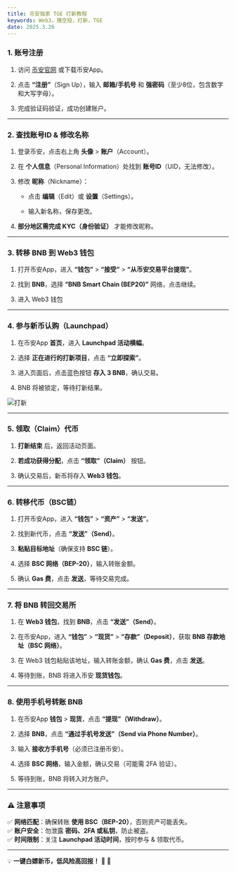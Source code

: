 ```yaml
---
title: 币安独家 TGE 打新教程
keywords: Web3，撸空投，打新，TGE
date: 2025.3.26
---
```

### **1. 账号注册**

1. 访问 [币安官网](https://binance.com/) 或下载币安App。
    
2. 点击 **“注册”**（Sign Up），输入 **邮箱/手机号** 和 **强密码**（至少8位，包含数字和大写字母）。
    
3. 完成验证码验证，成功创建账户。
    

---

### **2. 查找账号ID & 修改名称**

1. 登录币安，点击右上角 **头像** > **账户**（Account）。
    
2. 在 **个人信息**（Personal Information）处找到 **账号ID**（UID，无法修改）。
    
3. 修改 **昵称**（Nickname）：
    
    - 点击 **编辑**（Edit）或 **设置**（Settings）。
        
    - 输入新名称，保存更改。
        
4. **部分地区需完成 KYC（身份验证）** 才能修改昵称。
    

---

### **3. 转移 BNB 到 Web3 钱包**

1. 打开币安App，进入 **“钱包”** > **“接受”** > **“从币安交易平台提现”**。
    
2. 找到 **BNB**，选择 **“BNB Smart Chain (BEP20)”** 网络，点击继续。
    
3. 进入 Web3 钱包

---

### **4. 参与新币认购（Launchpad）**

1. 在币安App **首页**，进入 **Launchpad 活动横幅**。
    
2. 选择 **正在进行的打新项目**，点击 **“立即探索”**。
    
3. 进入页面后，点击蓝色按钮 **存入 3 BNB**，确认交易。
    
4. BNB 将被锁定，等待打新结果。
    

![打新](https://static.learn.css.show/biance-tge.png)

---

### **5. 领取（Claim）代币**

1. **打新结束** 后，返回活动页面。
    
2. **若成功获得分配**，点击 **“领取”（Claim）** 按钮。
    
3. 确认交易后，新币将存入 **Web3 钱包**。
    

---

### **6. 转移代币（BSC链）**

1. 打开币安App，进入 **“钱包”** > **“资产”** > **“发送”**。
    
2. 找到新代币，点击 **“发送”（Send）**。
    
3. **粘贴目标地址**（确保支持 **BSC 链**）。
    
4. 选择 **BSC 网络（BEP-20）**，输入转账金额。
    
5. 确认 **Gas 费**，点击 **发送**，等待交易完成。
    

---

### **7. 将 BNB 转回交易所**

1. 在 **Web3 钱包**，找到 **BNB**，点击 **“发送”（Send）**。
    
2. 在币安App，进入 **“钱包”** > **“现货”** > **“存款”（Deposit）**，获取 **BNB 存款地址（BSC 网络）**。
    
3. 在 Web3 钱包粘贴该地址，输入转账金额，确认 **Gas 费**，点击 **发送**。
    
4. 等待到账，BNB 将进入币安 **现货钱包**。
    

---

### **8. 使用手机号转账 BNB**

1. 在币安App **钱包** > **现货**，点击 **“提现”（Withdraw）**。
    
2. 选择 **BNB**，点击 **“通过手机号发送”（Send via Phone Number）**。
    
3. 输入 **接收方手机号**（必须已注册币安）。
    
4. 选择 **BSC 网络**，输入金额，确认交易（可能需 2FA 验证）。
    
5. 等待到账，BNB 将转入对方账户。
    

---

### **⚠️ 注意事项**

✅ **网络匹配**：确保转账 **使用 BSC（BEP-20）**，否则资产可能丢失。  
✅ **账户安全**：勿泄露 **密码、2FA 或私钥**，防止被盗。  
✅ **时间限制**：关注 **Launchpad 活动时间**，按时参与 & 领取代币。

---

💡 **一键白嫖新币，低风险高回报！** 🎉 🚀